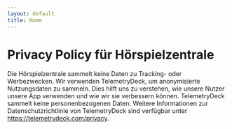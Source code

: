 ```yaml
---
layout: default
title: Home
---
```


# Privacy Policy für Hörspielzentrale
Die Hörspielzentrale sammelt keine Daten zu Tracking- oder Werbezwecken. 
Wir verwenden TelemetryDeck, um anonymisierte Nutzungsdaten zu sammeln. 
Dies hilft uns zu verstehen, wie unsere Nutzer unsere App verwenden und wie wir sie verbessern können. 
TelemetryDeck sammelt keine personenbezogenen Daten. 
Weitere Informationen zur Datenschutzrichtlinie von TelemetryDeck sind verfügbar unter https://telemetrydeck.com/privacy. 

